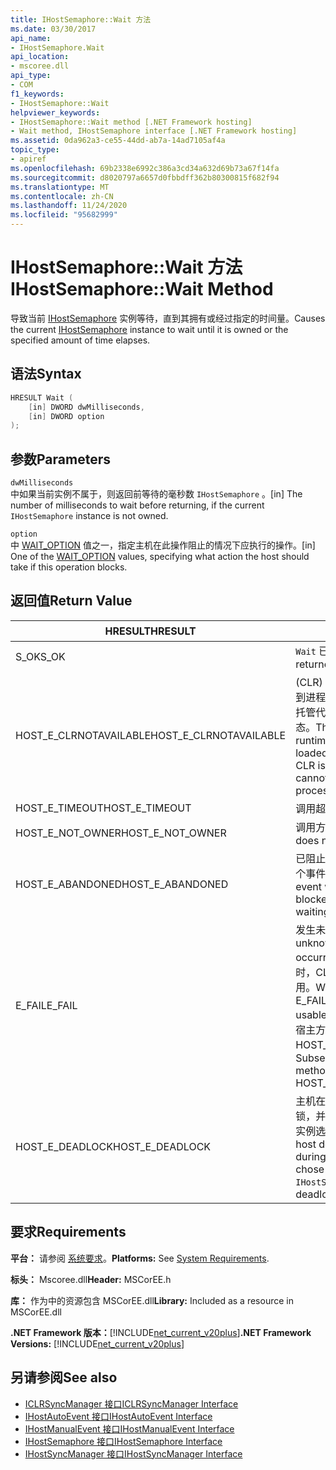 ```yaml
---
title: IHostSemaphore::Wait 方法
ms.date: 03/30/2017
api_name:
- IHostSemaphore.Wait
api_location:
- mscoree.dll
api_type:
- COM
f1_keywords:
- IHostSemaphore::Wait
helpviewer_keywords:
- IHostSemaphore::Wait method [.NET Framework hosting]
- Wait method, IHostSemaphore interface [.NET Framework hosting]
ms.assetid: 0da962a3-ce55-44dd-ab7a-14ad7105af4a
topic_type:
- apiref
ms.openlocfilehash: 69b2338e6992c386a3cd34a632d69b73a67f14fa
ms.sourcegitcommit: d8020797a6657d0fbbdff362b80300815f682f94
ms.translationtype: MT
ms.contentlocale: zh-CN
ms.lasthandoff: 11/24/2020
ms.locfileid: "95682999"
---
```

# <a name="ihostsemaphorewait-method"></a><span data-ttu-id="6040e-102">IHostSemaphore::Wait 方法</span><span class="sxs-lookup"><span data-stu-id="6040e-102">IHostSemaphore::Wait Method</span></span>

<span data-ttu-id="6040e-103">导致当前 [IHostSemaphore](ihostsemaphore-interface.md) 实例等待，直到其拥有或经过指定的时间量。</span><span class="sxs-lookup"><span data-stu-id="6040e-103">Causes the current [IHostSemaphore](ihostsemaphore-interface.md) instance to wait until it is owned or the specified amount of time elapses.</span></span>  
  
## <a name="syntax"></a><span data-ttu-id="6040e-104">语法</span><span class="sxs-lookup"><span data-stu-id="6040e-104">Syntax</span></span>  
  
```cpp  
HRESULT Wait (  
    [in] DWORD dwMilliseconds,  
    [in] DWORD option  
);  
```  
  
## <a name="parameters"></a><span data-ttu-id="6040e-105">参数</span><span class="sxs-lookup"><span data-stu-id="6040e-105">Parameters</span></span>  

 `dwMilliseconds`  
 <span data-ttu-id="6040e-106">中如果当前实例不属于，则返回前等待的毫秒数 `IHostSemaphore` 。</span><span class="sxs-lookup"><span data-stu-id="6040e-106">[in] The number of milliseconds to wait before returning, if the current `IHostSemaphore` instance is not owned.</span></span>  
  
 `option`  
 <span data-ttu-id="6040e-107">中 [WAIT_OPTION](wait-option-enumeration.md) 值之一，指定主机在此操作阻止的情况下应执行的操作。</span><span class="sxs-lookup"><span data-stu-id="6040e-107">[in] One of the [WAIT_OPTION](wait-option-enumeration.md) values, specifying what action the host should take if this operation blocks.</span></span>  
  
## <a name="return-value"></a><span data-ttu-id="6040e-108">返回值</span><span class="sxs-lookup"><span data-stu-id="6040e-108">Return Value</span></span>  
  
|<span data-ttu-id="6040e-109">HRESULT</span><span class="sxs-lookup"><span data-stu-id="6040e-109">HRESULT</span></span>|<span data-ttu-id="6040e-110">说明</span><span class="sxs-lookup"><span data-stu-id="6040e-110">Description</span></span>|  
|-------------|-----------------|  
|<span data-ttu-id="6040e-111">S_OK</span><span class="sxs-lookup"><span data-stu-id="6040e-111">S_OK</span></span>|<span data-ttu-id="6040e-112">`Wait` 已成功返回。</span><span class="sxs-lookup"><span data-stu-id="6040e-112">`Wait` returned successfully.</span></span>|  
|<span data-ttu-id="6040e-113">HOST_E_CLRNOTAVAILABLE</span><span class="sxs-lookup"><span data-stu-id="6040e-113">HOST_E_CLRNOTAVAILABLE</span></span>|<span data-ttu-id="6040e-114"> (CLR) 的公共语言运行时未加载到进程中，或 CLR 处于无法运行托管代码或成功处理调用的状态。</span><span class="sxs-lookup"><span data-stu-id="6040e-114">The common language runtime (CLR) has not been loaded into a process, or the CLR is in a state in which it cannot run managed code or process the call successfully.</span></span>|  
|<span data-ttu-id="6040e-115">HOST_E_TIMEOUT</span><span class="sxs-lookup"><span data-stu-id="6040e-115">HOST_E_TIMEOUT</span></span>|<span data-ttu-id="6040e-116">调用超时。</span><span class="sxs-lookup"><span data-stu-id="6040e-116">The call timed out.</span></span>|  
|<span data-ttu-id="6040e-117">HOST_E_NOT_OWNER</span><span class="sxs-lookup"><span data-stu-id="6040e-117">HOST_E_NOT_OWNER</span></span>|<span data-ttu-id="6040e-118">调用方不拥有该锁。</span><span class="sxs-lookup"><span data-stu-id="6040e-118">The caller does not own the lock.</span></span>|  
|<span data-ttu-id="6040e-119">HOST_E_ABANDONED</span><span class="sxs-lookup"><span data-stu-id="6040e-119">HOST_E_ABANDONED</span></span>|<span data-ttu-id="6040e-120">已阻止的线程或纤程正在等待某个事件时，该事件被取消。</span><span class="sxs-lookup"><span data-stu-id="6040e-120">An event was canceled while a blocked thread or fiber was waiting on it.</span></span>|  
|<span data-ttu-id="6040e-121">E_FAIL</span><span class="sxs-lookup"><span data-stu-id="6040e-121">E_FAIL</span></span>|<span data-ttu-id="6040e-122">发生未知的灾难性故障。</span><span class="sxs-lookup"><span data-stu-id="6040e-122">An unknown catastrophic failure occurred.</span></span> <span data-ttu-id="6040e-123">当方法返回 E_FAIL 时，CLR 在该进程内将不再可用。</span><span class="sxs-lookup"><span data-stu-id="6040e-123">When a method returns E_FAIL, the CLR is no longer usable within the process.</span></span> <span data-ttu-id="6040e-124">对宿主方法的后续调用会返回 HOST_E_CLRNOTAVAILABLE。</span><span class="sxs-lookup"><span data-stu-id="6040e-124">Subsequent calls to hosting methods return HOST_E_CLRNOTAVAILABLE.</span></span>|  
|<span data-ttu-id="6040e-125">HOST_E_DEADLOCK</span><span class="sxs-lookup"><span data-stu-id="6040e-125">HOST_E_DEADLOCK</span></span>|<span data-ttu-id="6040e-126">主机在等待间隔期间检测到死锁，并将当前 `IHostSemaphore` 实例选择为死锁牺牲品。</span><span class="sxs-lookup"><span data-stu-id="6040e-126">The host detected a deadlock during the wait interval, and chose the current `IHostSemaphore` instance as a deadlock victim.</span></span>|  
  
## <a name="requirements"></a><span data-ttu-id="6040e-127">要求</span><span class="sxs-lookup"><span data-stu-id="6040e-127">Requirements</span></span>  

 <span data-ttu-id="6040e-128">**平台：** 请参阅 [系统要求](../../get-started/system-requirements.md)。</span><span class="sxs-lookup"><span data-stu-id="6040e-128">**Platforms:** See [System Requirements](../../get-started/system-requirements.md).</span></span>  
  
 <span data-ttu-id="6040e-129">**标头：** Mscoree.dll</span><span class="sxs-lookup"><span data-stu-id="6040e-129">**Header:** MSCorEE.h</span></span>  
  
 <span data-ttu-id="6040e-130">**库：** 作为中的资源包含 MSCorEE.dll</span><span class="sxs-lookup"><span data-stu-id="6040e-130">**Library:** Included as a resource in MSCorEE.dll</span></span>  
  
 <span data-ttu-id="6040e-131">**.NET Framework 版本：**[!INCLUDE[net_current_v20plus](../../../../includes/net-current-v20plus-md.md)]</span><span class="sxs-lookup"><span data-stu-id="6040e-131">**.NET Framework Versions:** [!INCLUDE[net_current_v20plus](../../../../includes/net-current-v20plus-md.md)]</span></span>  
  
## <a name="see-also"></a><span data-ttu-id="6040e-132">另请参阅</span><span class="sxs-lookup"><span data-stu-id="6040e-132">See also</span></span>

- [<span data-ttu-id="6040e-133">ICLRSyncManager 接口</span><span class="sxs-lookup"><span data-stu-id="6040e-133">ICLRSyncManager Interface</span></span>](iclrsyncmanager-interface.md)
- [<span data-ttu-id="6040e-134">IHostAutoEvent 接口</span><span class="sxs-lookup"><span data-stu-id="6040e-134">IHostAutoEvent Interface</span></span>](ihostautoevent-interface.md)
- [<span data-ttu-id="6040e-135">IHostManualEvent 接口</span><span class="sxs-lookup"><span data-stu-id="6040e-135">IHostManualEvent Interface</span></span>](ihostmanualevent-interface.md)
- [<span data-ttu-id="6040e-136">IHostSemaphore 接口</span><span class="sxs-lookup"><span data-stu-id="6040e-136">IHostSemaphore Interface</span></span>](ihostsemaphore-interface.md)
- [<span data-ttu-id="6040e-137">IHostSyncManager 接口</span><span class="sxs-lookup"><span data-stu-id="6040e-137">IHostSyncManager Interface</span></span>](ihostsyncmanager-interface.md)
